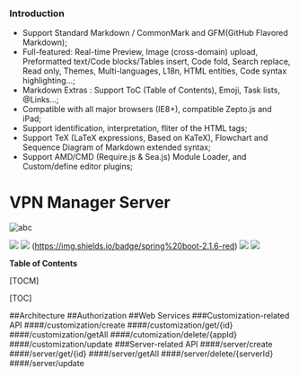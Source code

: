 ### Introduction

- Support Standard Markdown / CommonMark and GFM(GitHub Flavored Markdown);
- Full-featured: Real-time Preview, Image (cross-domain) upload, Preformatted text/Code blocks/Tables insert, Code fold, Search replace, Read only, Themes, Multi-languages, L18n, HTML entities, Code syntax highlighting...;
- Markdown Extras : Support ToC (Table of Contents), Emoji, Task lists, @Links...;
- Compatible with all major browsers (IE8+), compatible Zepto.js and iPad;
- Support identification, interpretation, fliter of the HTML tags;
- Support TeX (LaTeX expressions, Based on KaTeX), Flowchart and Sequence Diagram of Markdown extended syntax;
- Support AMD/CMD (Require.js & Sea.js) Module Loader, and Custom/define editor plugins;

# VPN Manager Server

![abc](https://drive.google.com/file/d/1g6m4o-tf1oL3e1JHjYGkOB86fuyqDRsX/view?usp=sharing "abc")

![](https://img.shields.io/badge/release-1.0.0-blue) ![](https://img.shields.io/badge/java-1.7-green) (https://img.shields.io/badge/spring%20boot-2.1.6-red) ![](https://img.shields.io/spring%20security-2.1.6-blue) ![](https://img.shields.io/hibernate-4.3.1-orange)


**Table of Contents**

[TOCM]

[TOC]

##Architecture
##Authorization
##Web Services
###Customization-related API
####/customization/create
####/customization/get/{id}
####/customization/getAll
####/cutomization/delete/{appId}
####/customization/update
###Server-related API
####/server/create
####/server/get/{id}
####/server/getAll
####/server/delete/{serverId}
####/server/update
